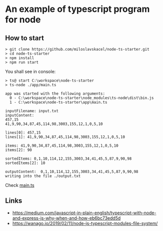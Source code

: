 # An example of typescript program for node

## How to start

```
> git clone https://github.com/miloslavskacel/node-ts-starter.git
> cd node-ts-starter
> npm install
> npm run start
```
You shall see in console:
```
> ts@ start C:\workspace\node-ts-starter
> ts-node ./app/main.ts

app was started with the following arguments:
  0 - C:\workspace\node-ts-starter\node_modules\ts-node\dist\bin.js
  1 - C:\workspace\node-ts-starter\app\main.ts

inputFilename: input.txt
inputContent:
457,15
41,9,90,34,87,45,114,98,3003,155,12,1,0,5,10

lines[0]: 457,15
lines[1]: 41,9,90,34,87,45,114,98,3003,155,12,1,0,5,10

items: 41,9,90,34,87,45,114,98,3003,155,12,1,0,5,10
items[2]: 90

sortedItems: 0,1,10,114,12,155,3003,34,41,45,5,87,9,90,98
sortedItems[2]: 10

outputContent:  0,1,10,114,12,155,3003,34,41,45,5,87,9,90,98
writing into the file ./output.txt
```
Check [main.ts](./app/main.ts)

## Links
- https://medium.com/javascript-in-plain-english/typescript-with-node-and-express-js-why-when-and-how-eb6bc73edd5d
- https://wanago.io/2019/02/11/node-js-typescript-modules-file-system/